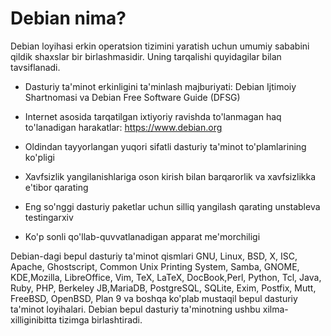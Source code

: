 # Debian nima?

Debian loyihasi erkin operatsion tizimini yaratish uchun umumiy sababini qildik
shaxslar bir birlashmasidir. Uning tarqalishi quyidagilar bilan tavsiflanadi.

-   Dasturiy ta'minot erkinligini ta'minlash majburiyati: Debian Ijtimoiy Shartnomasi va Debian Free Software Guide (DFSG)

-   Internet asosida tarqatilgan ixtiyoriy ravishda to'lanmagan haq to'lanadigan harakatlar: https://www.debian.org

-   Oldindan tayyorlangan yuqori sifatli dasturiy ta'minot to'plamlarining ko'pligi

-   Xavfsizlik yangilanishlariga oson kirish bilan barqarorlik va xavfsizlikka e'tibor qarating

-   Eng so'nggi dasturiy paketlar uchun silliq yangilash qarating unstableva testingarxiv

-   Ko'p sonli qo'llab-quvvatlanadigan apparat me'morchiligi

Debian-dagi bepul dasturiy ta'minot qismlari GNU, Linux, BSD, X, ISC, Apache, Ghostscript, Common Unix Printing System, Samba, GNOME, KDE,Mozilla, LibreOffice, Vim, TeX, LaTeX, DocBook,Perl, Python, Tcl, Java, Ruby, PHP, Berkeley JB,MariaDB, PostgreSQL, SQLite, Exim, Postfix, Mutt, FreeBSD, OpenBSD, Plan 9 va boshqa ko'plab mustaqil bepul dasturiy ta'minot loyihalari. Debian bepul dasturiy ta'minotning ushbu xilma-xilliginibitta tizimga birlashtiradi.
